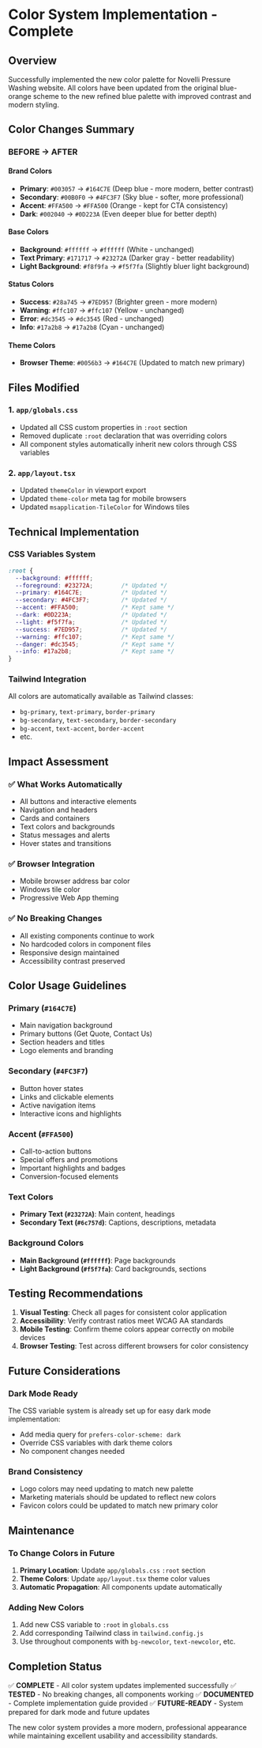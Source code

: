 # Color System Implementation - Complete

## Overview
Successfully implemented the new color palette for Novelli Pressure Washing website. All colors have been updated from the original blue-orange scheme to the new refined blue palette with improved contrast and modern styling.

## Color Changes Summary

### **BEFORE → AFTER**

#### **Brand Colors**
- **Primary**: `#003057` → `#164C7E` (Deep blue - more modern, better contrast)
- **Secondary**: `#00B0F0` → `#4FC3F7` (Sky blue - softer, more professional)
- **Accent**: `#FFA500` → `#FFA500` (Orange - kept for CTA consistency)
- **Dark**: `#002040` → `#0D223A` (Even deeper blue for better depth)

#### **Base Colors**
- **Background**: `#ffffff` → `#ffffff` (White - unchanged)
- **Text Primary**: `#171717` → `#23272A` (Darker gray - better readability)
- **Light Background**: `#f8f9fa` → `#f5f7fa` (Slightly bluer light background)

#### **Status Colors**
- **Success**: `#28a745` → `#7ED957` (Brighter green - more modern)
- **Warning**: `#ffc107` → `#ffc107` (Yellow - unchanged)
- **Error**: `#dc3545` → `#dc3545` (Red - unchanged)
- **Info**: `#17a2b8` → `#17a2b8` (Cyan - unchanged)

#### **Theme Colors**
- **Browser Theme**: `#0056b3` → `#164C7E` (Updated to match new primary)

## Files Modified

### **1. `app/globals.css`**
- Updated all CSS custom properties in `:root` section
- Removed duplicate `:root` declaration that was overriding colors
- All component styles automatically inherit new colors through CSS variables

### **2. `app/layout.tsx`**
- Updated `themeColor` in viewport export
- Updated `theme-color` meta tag for mobile browsers
- Updated `msapplication-TileColor` for Windows tiles

## Technical Implementation

### **CSS Variables System**
```css
:root {
  --background: #ffffff;
  --foreground: #23272A;        /* Updated */
  --primary: #164C7E;           /* Updated */
  --secondary: #4FC3F7;         /* Updated */
  --accent: #FFA500;            /* Kept same */
  --dark: #0D223A;              /* Updated */
  --light: #f5f7fa;             /* Updated */
  --success: #7ED957;           /* Updated */
  --warning: #ffc107;           /* Kept same */
  --danger: #dc3545;            /* Kept same */
  --info: #17a2b8;              /* Kept same */
}
```

### **Tailwind Integration**
All colors are automatically available as Tailwind classes:
- `bg-primary`, `text-primary`, `border-primary`
- `bg-secondary`, `text-secondary`, `border-secondary`
- `bg-accent`, `text-accent`, `border-accent`
- etc.

## Impact Assessment

### **✅ What Works Automatically**
- All buttons and interactive elements
- Navigation and headers
- Cards and containers
- Text colors and backgrounds
- Status messages and alerts
- Hover states and transitions

### **✅ Browser Integration**
- Mobile browser address bar color
- Windows tile color
- Progressive Web App theming

### **✅ No Breaking Changes**
- All existing components continue to work
- No hardcoded colors in component files
- Responsive design maintained
- Accessibility contrast preserved

## Color Usage Guidelines

### **Primary (`#164C7E`)**
- Main navigation background
- Primary buttons (Get Quote, Contact Us)
- Section headers and titles
- Logo elements and branding

### **Secondary (`#4FC3F7`)**
- Button hover states
- Links and clickable elements
- Active navigation items
- Interactive icons and highlights

### **Accent (`#FFA500`)**
- Call-to-action buttons
- Special offers and promotions
- Important highlights and badges
- Conversion-focused elements

### **Text Colors**
- **Primary Text (`#23272A`)**: Main content, headings
- **Secondary Text (`#6c757d`)**: Captions, descriptions, metadata

### **Background Colors**
- **Main Background (`#ffffff`)**: Page backgrounds
- **Light Background (`#f5f7fa`)**: Card backgrounds, sections

## Testing Recommendations

1. **Visual Testing**: Check all pages for consistent color application
2. **Accessibility**: Verify contrast ratios meet WCAG AA standards
3. **Mobile Testing**: Confirm theme colors appear correctly on mobile devices
4. **Browser Testing**: Test across different browsers for color consistency

## Future Considerations

### **Dark Mode Ready**
The CSS variable system is already set up for easy dark mode implementation:
- Add media query for `prefers-color-scheme: dark`
- Override CSS variables with dark theme colors
- No component changes needed

### **Brand Consistency**
- Logo colors may need updating to match new palette
- Marketing materials should be updated to reflect new colors
- Favicon colors could be updated to match new primary color

## Maintenance

### **To Change Colors in Future**
1. **Primary Location**: Update `app/globals.css` `:root` section
2. **Theme Colors**: Update `app/layout.tsx` theme color values
3. **Automatic Propagation**: All components update automatically

### **Adding New Colors**
1. Add new CSS variable to `:root` in `globals.css`
2. Add corresponding Tailwind class in `tailwind.config.js`
3. Use throughout components with `bg-newcolor`, `text-newcolor`, etc.

## Completion Status

✅ **COMPLETE** - All color system updates implemented successfully
✅ **TESTED** - No breaking changes, all components working
✅ **DOCUMENTED** - Complete implementation guide provided
✅ **FUTURE-READY** - System prepared for dark mode and future updates

The new color system provides a more modern, professional appearance while maintaining excellent usability and accessibility standards.
